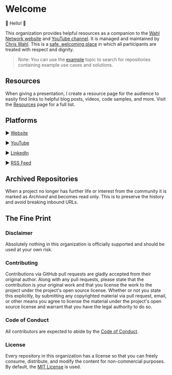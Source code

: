 # Welcome

👋 Hello! 👋

This organization provides helpful resources as a companion to the [Wahl Network website](https://wahlnetwork.com) and [YouTube channel](https://www.youtube.com/c/WahlnetworkPage). It is managed and maintained by [Chris Wahl](https://twitter.com/ChrisWahl). This is a [safe, welcoming place](COC.md) in which all participants are treated with respect and dignity.

> Note: You can use the [example](https://github.com/search?q=topic%3Aexample+org%3AWahlNetwork&type=Repositories) topic to search for repositories containing example use cases and solutions.

## Resources

When giving a presentation, I create a resource page for the audience to easily find links to helpful blog posts, videos, code samples, and more. Visit the [Resources](/resources) page for a full list.

## Platforms

:arrow_forward: [Website](https://wahlnetwork.com/)

:arrow_forward: [YouTube](https://www.youtube.com/@Wahlnetwork)

:arrow_forward: [LinkedIn](https://www.linkedin.com/in/wahlchris/)

:arrow_forward: [RSS Feed](https://wahlnetwork.com/feed/)

## Archived Repositories

When a project no longer has further life or interest from the community it is marked as _Archived_ and becomes read only. This is to preserve the history and avoid breaking inbound URLs.

## The Fine Print

### Disclaimer

Absolutely nothing in this organization is officially supported and should be used at your own risk.

### Contributing

Contributions via GitHub pull requests are gladly accepted from their original author. Along with any pull requests, please state that the contribution is your original work and that you license the work to the project under the project's open source license. Whether or not you state this explicitly, by submitting any copyrighted material via pull request, email, or other means you agree to license the material under the project's open source license and warrant that you have the legal authority to do so.

### Code of Conduct

All contributors are expected to abide by the [Code of Conduct](COC.md).

### License

Every repository in this organization has a license so that you can freely consume, distribute, and modify the content for non-commercial purposes. By default, the [MIT License](https://opensource.org/licenses/MIT) is used.
